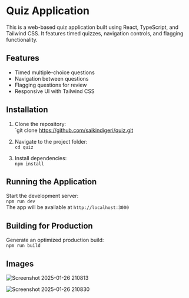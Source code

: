 # Quiz Application

This is a web-based quiz application built using React, TypeScript, and Tailwind CSS. It features timed quizzes, navigation controls, and flagging functionality.

## Features

- Timed multiple-choice questions
- Navigation between questions
- Flagging questions for review
- Responsive UI with Tailwind CSS

## Installation

1. Clone the repository:  
   `git clone https://github.com/saikindigeri/quiz.git


2. Navigate to the project folder:  
   `cd quiz`

3. Install dependencies:  
   `npm install`

## Running the Application

Start the development server:  
`npm run dev`  
The app will be available at `http://localhost:3000`

## Building for Production

Generate an optimized production build:  
`npm run build`
## Images
![Screenshot 2025-01-26 210813](https://github.com/user-attachments/assets/d22ac649-920c-4912-bb81-305fffa89982)

![Screenshot 2025-01-26 210830](https://github.com/user-attachments/assets/0643e39c-04de-4b61-bd97-87df41d9f064)

